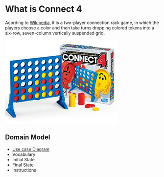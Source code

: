 # What is Connect 4
Acording to [Wikipedia](https://en.wikipedia.org/wiki/Connect_Four), it is a two-player connection rack game, in which the players choose a color and then take turns dropping colored tokens into a six-row, seven-column vertically suspended grid.

![Connect 4 image](/img/connect4.jpg)

## Domain Model
* [Use case Diagram](/img/usecase.png)
* Vocabulary
* Initial State
* Final State
* Instructions
